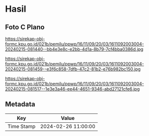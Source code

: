# Hasil

## Foto C Plano

https://sirekap-obj-formc.kpu.go.id/021b/pemilu/ppwp/16/11/09/20/03/1611092003004-20240215-081440--bb4e3e8c-e2bb-4d1a-8b79-7cf4bba0386d.jpg

https://sirekap-obj-formc.kpu.go.id/021b/pemilu/ppwp/16/11/09/20/03/1611092003004-20240215-081459--e3f6c858-7dfb-47c2-81b2-e76b982bc150.jpg

https://sirekap-obj-formc.kpu.go.id/021b/pemilu/ppwp/16/11/09/20/03/1611092003004-20240215-081517--1e3e3a46-ee44-4651-9346-abd27121cfe6.jpg


## Metadata

| Key        | Value               |
| ---------- | ------------------- |
| Time Stamp | 2024-02-26 11:00:00 |



